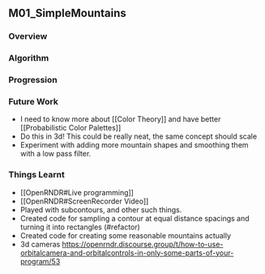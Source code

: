 ## M01_SimpleMountains

### Overview

### Algorithm

### Progression

### Future Work

- I need to know more about [[Color Theory]] and have better [[Probabilistic Color Palettes]]
- Do this in 3d! This could be really neat, the same concept should scale
- Experiment with adding more mountain shapes and smoothing them with a low pass filter.

### Things Learnt

- [[OpenRNDR#Live programming]]
- [[OpenRNDR#ScreenRecorder Video]]
- Played with subcontours, and other such things.
- Created code for sampling a contour at equal distance spacings and turning it into rectangles (#refactor)
- Created code for creating some reasonable mountains actually
- 3d cameras https://openrndr.discourse.group/t/how-to-use-orbitalcamera-and-orbitalcontrols-in-only-some-parts-of-your-program/53